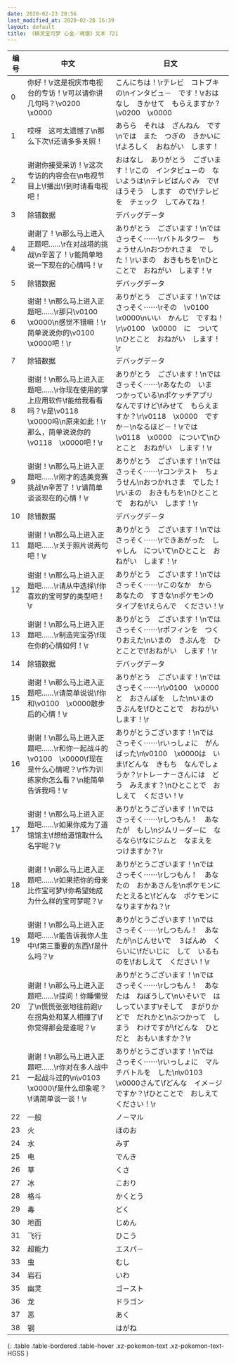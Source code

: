 ```yaml
---
date: 2020-02-23 20:56
last_modified_at: 2020-02-28 16:39
layout: default
title: 《精灵宝可梦 心金／魂银》文本 721
---
```

| 编号 | 中文 | 日文 |
| ---- | ---- | ---- |
| 0 | 你好！\r这是祝庆市电视台的专访！\r可以请你讲几句吗？\v0200　\x0000 | こんにちは！\rテレビ　コトブキ　の\nインタビュ－　です！\rおはなし　きかせて　もらえますか？\v0200　\x0000 |
| 1 | 哎呀　这可太遗憾了\n那么下次\f还请多多关照！ | あらら　それは　ざんねん　です\nでは　また　つぎの　きかいに\fよろしく　おねがい　します！ |
| 2 | 谢谢你接受采访！\r这次专访的内容会在\n电视节目上\f播出\f到时请看电视吧！ | おはなし　ありがとう　ございます！\rこの　インタビュ－の　ないようは\nテレビばんぐみ　で\fほうそう　します　ので\fテレビを　チェック　してみてね！ |
| 3 | 除错数据 | デバッグデ－タ |
| 4 | 谢谢了！\n那么马上进入正题吧……\r在对战塔的挑战\n辛苦了！\r能简单地说一下现在的心情吗！\r | ありがとう　ございます！\nでは　さっそく⋯⋯\rバトルタワ－　ちょうせん\nおつかれさま　でした！\rいまの　おきもちを\nひとことで　おねがい　します！\r |
| 5 | 除错数据 | デバッグデ－タ |
| 6 | 谢谢！\n那么马上进入正题吧……\r那只\v0100　\x0000\n感觉不错嘛！\r简单说说你的\v0100　\x0000吧！\r | ありがとう　ございます！\nでは　さっそく⋯⋯\rその　\v0100　\x0000\nいい　かんじ　ですね！\r\v0100　\x0000　に　ついて\nひとこと　おねがい　します！\r |
| 7 | 除错数据 | デバッグデ－タ |
| 8 | 谢谢！\n那么马上进入正题吧……\r你现在使用的掌上应用软件\f能给我看看吗？\r是\v0118　\x0000吗\n原来如此！\r那么，简单说说你的\v0118　\x0000吧！\r | ありがとう　ございます！\nでは　さっそく⋯⋯\rあなたの　いま　つかっている\nポケッチアプリ　なんですけど\fみせて　もらえますか？\r\v0118　\x0000　ですか－\nなるほど－！\rでは　\v0118　\x0000　について\nひとこと　おねがい　します！\r |
| 9 | 谢谢！\n那么马上进入正题吧……\r刚才的选美竞赛挑战\n辛苦了！\r请简单谈谈现在的心情！\r | ありがとう　ございます！\nでは　さっそく⋯⋯\rコンテスト　ちょうせん\nおつかれさま　でした！\rいまの　おきもちを\nひとことで　おねがい　します！\r |
| 10 | 除错数据 | デバッグデ－タ |
| 11 | 谢谢！\n那么马上进入正题吧……\r关于照片说两句吧！\r | ありがとう　ございます！\nでは　さっそく⋯⋯\rできあがった　しゃしん　について\nひとこと　おねがい　します！\r |
| 12 | 谢谢！\n那么马上进入正题吧……\r请从中选择\f你喜欢的宝可梦的类型吧！\r | ありがとう　ございます！\nでは　さっそく⋯⋯\rこのなか　から　あなたの　すきな\nポケモンの　タイプを\fえらんで　ください！\r |
| 13 | 谢谢！\n那么马上进入正题吧……\r制造完宝芬\f现在你的心情如何！\r | ありがとう　ございます！\nでは　さっそく⋯⋯\rポフィンを　つくりおえた\nいまの　きぶんを　ひとことで\fおねがい　します！\r |
| 14 | 除错数据 | デバッグデ－タ |
| 15 | 谢谢！\n那么马上进入正题吧……\r请简单说说\f你和\v0100　\x0000散步后的心情！\r | ありがとう　ございます！\nでは　さっそく⋯⋯\r\v0100　\x0000と　おさんぽを　した\nいまの　きぶんを\fひとことで　おねがい　します！\r |
| 16 | 谢谢！\n那么马上进入正题吧……\r和你一起战斗的\v0100　\x0000\f现在是什么心情呢？\r作为训练家你怎么看？\n能简单告诉我吗！\r | ありがとうございます！\nでは　さっそく⋯⋯\rいっしょに　がんばった\n\v0100　\x0000は　いま\fどんな　きもち　なんでしょうか？\rトレ－ナ－さんには　どう　みえます？\nひとことで　おしえて　ください！\r |
| 17 | 谢谢！\n那么马上进入正题吧……\r如果你成为了道馆馆主\f想给道馆取什么名字呢？\r | ありがとうございます！\nでは　さっそく⋯⋯\rしつもん！　あなたが　もし\nジムリ－ダ－に　なるなら\fなにジムと　なまえを　つけますか？\r |
| 18 | 谢谢！\n那么马上进入正题吧……\r如果把你的母亲比作宝可梦\f你希望她成为什么样的宝可梦呢？\r | ありがとうございます！\nでは　さっそく⋯⋯\rしつもん！　あなたの　おかあさんを\nポケモンに　たとえると\fどんな　ポケモンに　なりますかね？\r |
| 19 | 谢谢！\n那么马上进入正题吧……\r能告诉我你人生中\f第三重要的东西\f是什么吗？\r | ありがとうございます！\nでは　さっそく⋯⋯\rしつもん！　あなたが\nじんせいで　３ばんめ　くらいに\fだいじに　して　いるものを\fおしえて　ください！\r |
| 20 | 谢谢！\n那么马上进入正题吧……\r提问！你睡懒觉了\n慌慌张张地往前跑\r在拐角处和某人相撞了\f你觉得那会是谁呢？\r | ありがとうございます！\nでは　さっそく⋯⋯\rしつもん！　あなたは　ねぼうして\nいそいで　はしっています\rそして　まがりかどで　だれかと\nぶつかって　しまう　わけですが\fどんな　ひとだと　おもいますか？\r |
| 21 | 谢谢！\n那么马上进入正题吧……\r你对在多人战中一起战斗过的\n\v0103　\x0000\f是什么印象呢？\f请简单谈一谈！\r | ありがとうございます！\nでは　さっそく⋯⋯\rいっしょに　マルチバトルを　した\n\v0103　\x0000さんて\fどんな　イメ－ジ　ですか？\fひとことで　おしえて　ください！\r |
| 22 | 一般 | ノ－マル |
| 23 | 火 | ほのお |
| 24 | 水 | みず |
| 25 | 电 | でんき |
| 26 | 草 | くさ |
| 27 | 冰 | こおり |
| 28 | 格斗 | かくとう |
| 29 | 毒 | どく |
| 30 | 地面 | じめん |
| 31 | 飞行 | ひこう |
| 32 | 超能力 | エスパ－ |
| 33 | 虫 | むし |
| 34 | 岩石 | いわ |
| 35 | 幽灵 | ゴ－スト |
| 36 | 龙 | ドラゴン |
| 37 | 恶 | あく |
| 38 | 钢 | はがね |
{: .table .table-bordered .table-hover .xz-pokemon-text .xz-pokemon-text-HGSS }